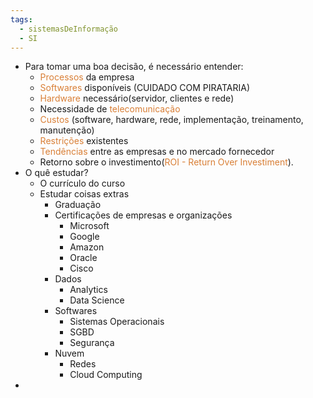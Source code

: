 ```yaml
---
tags:
  - sistemasDeInformação
  - SI
---
```


- Para tomar uma boa decisão, é necessário entender:
	- <span style="color:#d97f36">Processos</span> da empresa
	- <span style="color:#d97f36">Softwares</span> disponíveis (CUIDADO COM PIRATARIA)
	- <span style="color:#d97f36">Hardware</span> necessário(servidor, clientes e rede)
	- Necessidade de <span style="color:#d97f36">telecomunicação</span> 
	- <span style="color:#d97f36">Custos</span> (software, hardware, rede, implementação, treinamento, manutenção)
	- <span style="color:#d97f36">Restrições</span> existentes
	- <span style="color:#d97f36">Tendências</span> entre as empresas e no mercado fornecedor
	- Retorno sobre o investimento(<span style="color:#d97f36">ROI - Return Over Investiment</span>).
- O quê estudar?
	- O currículo do curso
	- Estudar coisas extras
		- Graduação
		- Certificações de empresas e organizações
			- Microsoft
			- Google
			- Amazon
			- Oracle
			- Cisco
		- Dados
			- Analytics
			- Data Science
		- Softwares
			- Sistemas Operacionais
			- SGBD
			- Segurança
		- Nuvem
			- Redes
			- Cloud Computing
- 